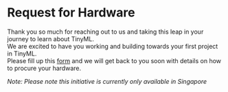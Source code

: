 # Request for Hardware

Thank you so much for reaching out to us and taking this leap in your journey to learn about TinyML. <br />
We are excited to have you working and building towards your first project in TinyML.<br />
Please fill up this [form](https://forms.gle/9QbHFJiSnW6URcY6A) and we will get back to you soon with details on how to procure your hardware. <br />

*Note: Please note this initiative is currently only available in Singapore*